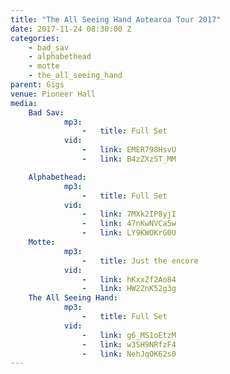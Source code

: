 ```yaml
---
title: "The All Seeing Hand Aotearoa Tour 2017"
date: 2017-11-24 08:30:00 Z
categories:
    - bad_sav
    - alphabethead
    - motte
    - the_all_seeing_hand
parent: Gigs
venue: Pioneer Hall
media:
    Bad Sav:
            mp3:
                -   title: Full Set
            vid:
                -   link: EMER798HsvU
                -   link: B4zZXzST_MM

    Alphabethead:
            mp3:
                -   title: Full Set
            vid:
                -   link: 7MXk2IP8yjI
                -   link: 47nKwNVCa5w
                -   link: LY9KWOKrG0U
    Motte:
            mp3:
                -   title: Just the encore
            vid:
                -   link: hKxxZf2Ao84
                -   link: HW2ZnK52g3g
    The All Seeing Hand:
            mp3:
                -   title: Full Set
            vid:
                -   link: g6_MS1oEtzM
                -   link: w3SH9NRfzF4
                -   link: NehJqOK62s0
---
```

